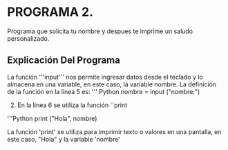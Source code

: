 # PROGRAMA 2.
Programa que solicita tu nombre y despues te imprime un saludo personalizado.

## Explicación Del Programa
La función '''input''' nos permite ingresar datos desde el teclado y lo almacena en una variable, en este caso, la variable nombre. La definición de la función en la línea 5 es: 
''' Python
nombre = input ("nombre:") 


2) En la linea 6 se utiliza la función ´´print

'''Python
print ("Hola", nombre)

La función  'print' se utiliza para imprimir texto o valores en una pantalla, en este caso, "Hola" y la variable 'nombre'

